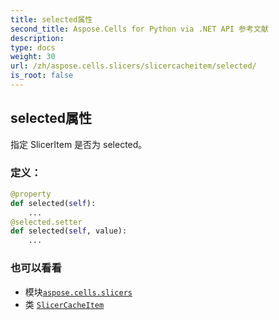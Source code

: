```yaml
---
title: selected属性
second_title: Aspose.Cells for Python via .NET API 参考文献
description:
type: docs
weight: 30
url: /zh/aspose.cells.slicers/slicercacheitem/selected/
is_root: false
---
```

## selected属性

指定 SlicerItem 是否为 selected。
### 定义：
```python
@property
def selected(self):
    ...
@selected.setter
def selected(self, value):
    ...
```

### 也可以看看
* 模块[`aspose.cells.slicers`](../../)
* 类 [`SlicerCacheItem`](/cells/python-net/zh/aspose.cells.slicers/slicercacheitem)
